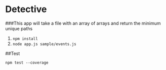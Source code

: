 # Detective

###This app will take a file with an array of arrays and return the minimum unique paths

1. `npm install`
2.  `node app.js sample/events.js`

##Test

`npm test --coverage`
